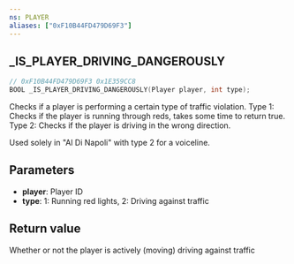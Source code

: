 ```yaml
---
ns: PLAYER
aliases: ["0xF10B44FD479D69F3"]
---
```

## _IS_PLAYER_DRIVING_DANGEROUSLY

```c
// 0xF10B44FD479D69F3 0x1E359CC8
BOOL _IS_PLAYER_DRIVING_DANGEROUSLY(Player player, int type);
```

Checks if a player is performing a certain type of traffic violation.
Type 1: Checks if the player is running through reds, takes some time to return true.
Type 2: Checks if the player is driving in the wrong direction.

Used solely in "Al Di Napoli" with type 2 for a voiceline.

## Parameters
* **player**: Player ID
* **type**: 1: Running red lights, 2: Driving against traffic

## Return value
Whether or not the player is actively (moving) driving against traffic